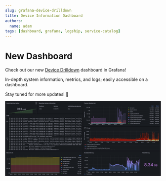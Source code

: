 ```yaml
---
slug: grafana-device-drilldown
title: Device Information Dashboard
authors:
  name: adam
tags: [dashboard, grafana, logship, service-catalog]
---
```


# New Dashboard

Check out our new [Device Drilldown](https://try.logship.ai:3000/d/c1609d22-3cbd-4101-b772-b4dd51c438be/device-drilldown?from=now-30m&to=now) dashboard in Grafana!

In-depth system information, metrics, and logs; easily accessible on a dashboard.

Stay tuned for more updates! 🛶

![Device Drilldown Dashboard](../static/img/screenshots/2023-05-15/device-drilldown.png)
